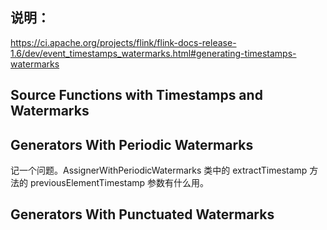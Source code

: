 ## 说明：
https://ci.apache.org/projects/flink/flink-docs-release-1.6/dev/event_timestamps_watermarks.html#generating-timestamps-watermarks


## Source Functions with Timestamps and Watermarks


## Generators With Periodic Watermarks
记一个问题。AssignerWithPeriodicWatermarks 类中的 extractTimestamp 方法的 previousElementTimestamp 参数有什么用。


## Generators With Punctuated Watermarks
